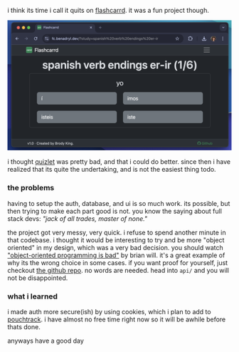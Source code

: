 i think its time i call it quits on [flashcarrd](https://fc.benadryl.dev). it was a fun project though.

<a href="/assets/img/ending-flashcarrd/screenshot.png"><img src="/assets/img/ending-flashcarrd/screenshot.png"></a>

i thought [quizlet](https://quizlet.com) was pretty bad, and that i could do better.
since then i have realized that its quite the undertaking, and is not the easiest thing todo.

### the problems

having to setup the auth, database, and ui is so much work.
its possible, but then trying to make each part good is not.
you know the saying about full stack devs:
_"jack of all trades, master of none."_

the project got very messy, very quick. i refuse to spend another minute in that codebase.
i thought it would be interesting to try and be more "object oriented" in my design, which was a very bad decision.
you should watch ["object-oriented programming is bad"](https://www.youtube.com/watch?v=QM1iUe6IofM) by brian will.
it's a great example of why its the wrong choice in some cases.
if you want proof for yourself, just checkout [the github repo](https://github.com/brodyking/ptrack).
no words are needed. head into `api/` and you will not be disappointed.

### what i learned

i made auth more secure(ish) by using cookies, which i plan to add to [pouchtrack](https://pt.benadryl.dev).
i have almost no free time right now so it will be awhile before thats done.

anyways have a good day
